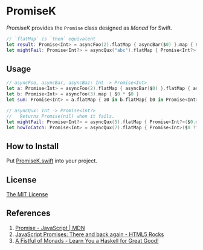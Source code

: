 PromiseK
============================

_PromiseK_ provides the `Promise` class designed as _Monad_ for Swift.

```swift
// `flatMap` is `then` equivalent
let result: Promise<Int> = asyncFoo(2).flatMap { asyncBar($0) }.map { $0 * $0 }
let mightFail: Promise<Int?> = asyncQux("abc").flatMap { Promise<Int?>($0.map { $0 * $0 }) }
```

Usage
----------------------------

```swift
// asyncFoo, asyncBar, asyncBaz: Int -> Promise<Int>
let a: Promise<Int> = asyncFoo(2).flatMap { asyncBar($0) }.flatMap { asyncBaz($0) }
let b: Promise<Int> = asyncFoo(3).map { $0 * $0 }
let sum: Promise<Int> = a.flatMap { a0 in b.flatMap{ b0 in Promise<Int>(a0 + b0) } }

// asyncQux: Int -> Promise<Int?>
//   Returns Promise(nil) when it fails.
let mightFail: Promise<Int?> = asyncQux(5).flatMap { Promise<Int?>($0.map { $0 * $0 }) }
let howToCatch: Promise<Int> = asyncQux(7).flatMap { Promise<Int>($0 ?? 0) }
```

How to Install
----------------------------

Put [PromiseK.swift](Project/PromiseK/PromiseK.swift) into your project.

License
----------------------------

[The MIT License](LICENSE)

References
----------------------------

1. [Promise - JavaScript | MDN](https://developer.mozilla.org/en-US/docs/Web/JavaScript/Reference/Global_Objects/Promise)
2. [JavaScript Promises: There and back again - HTML5 Rocks](http://www.html5rocks.com/en/tutorials/es6/promises/)
3. [A Fistful of Monads - Learn You a Haskell for Great Good!](http://learnyouahaskell.com/a-fistful-of-monads)
